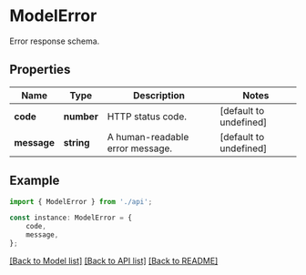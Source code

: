 # ModelError

Error response schema.

## Properties

Name | Type | Description | Notes
------------ | ------------- | ------------- | -------------
**code** | **number** | HTTP status code. | [default to undefined]
**message** | **string** | A human-readable error message. | [default to undefined]

## Example

```typescript
import { ModelError } from './api';

const instance: ModelError = {
    code,
    message,
};
```

[[Back to Model list]](../README.md#documentation-for-models) [[Back to API list]](../README.md#documentation-for-api-endpoints) [[Back to README]](../README.md)
